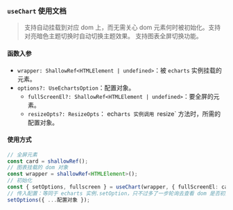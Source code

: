 ### `useChart` 使用文档

> 支持自动挂载到对应 dom 上，而无需关心 dom 元素何时被初始化。支持对亮暗色主题切换时自动切换主题效果。
> 支持图表全屏切换功能。

#### 函数入参

- `wrapper: ShallowRef<HTMLElement | undefined>`：被 `echarts` 实例挂载的元素。
- `options?: UseEchartsOption`：配置对象。
  - `fullScreenEl?: ShallowRef<HTMLElement | undefined>`：要全屏的元素。
  - `resizeOpts?: ResizeOpts`： echa`rts 实例调用 `resize` 方法时，所需的配置对象。

#### 使用方式

```ts
// 全屏元素
const card = shallowRef();
// 图表挂载的 dom 对象
const wrapper = shallowRef<HTMLElement>();
// 初始化
const { setOptions, fullscreen } = useChart(wrapper, { fullScreenEl: card });
// 传入配置：等同于 echarts 实例.setOption，只不过多了一步轮询去查看 dom 是否初始化完成以及 chart 实例是否初始化完成
setOptions({ ...配置对象 });
```
